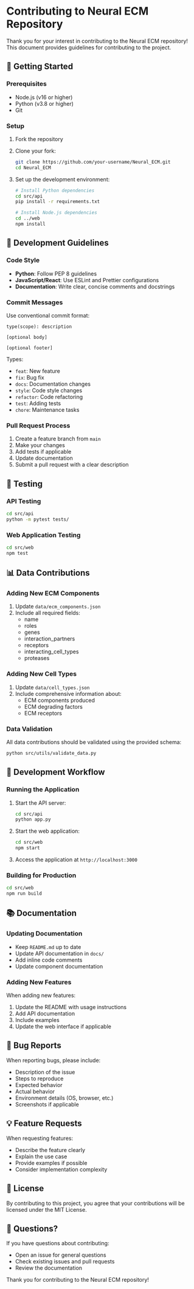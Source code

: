 # Contributing to Neural ECM Repository

Thank you for your interest in contributing to the Neural ECM repository! This document provides guidelines for contributing to the project.

## 🚀 Getting Started

### Prerequisites
- Node.js (v16 or higher)
- Python (v3.8 or higher)
- Git

### Setup
1. Fork the repository
2. Clone your fork:
   ```bash
   git clone https://github.com/your-username/Neural_ECM.git
   cd Neural_ECM
   ```

3. Set up the development environment:
   ```bash
   # Install Python dependencies
   cd src/api
   pip install -r requirements.txt
   
   # Install Node.js dependencies
   cd ../web
   npm install
   ```

## 📝 Development Guidelines

### Code Style
- **Python**: Follow PEP 8 guidelines
- **JavaScript/React**: Use ESLint and Prettier configurations
- **Documentation**: Write clear, concise comments and docstrings

### Commit Messages
Use conventional commit format:
```
type(scope): description

[optional body]

[optional footer]
```

Types:
- `feat`: New feature
- `fix`: Bug fix
- `docs`: Documentation changes
- `style`: Code style changes
- `refactor`: Code refactoring
- `test`: Adding tests
- `chore`: Maintenance tasks

### Pull Request Process
1. Create a feature branch from `main`
2. Make your changes
3. Add tests if applicable
4. Update documentation
5. Submit a pull request with a clear description

## 🧪 Testing

### API Testing
```bash
cd src/api
python -m pytest tests/
```

### Web Application Testing
```bash
cd src/web
npm test
```

## 📊 Data Contributions

### Adding New ECM Components
1. Update `data/ecm_components.json`
2. Include all required fields:
   - name
   - roles
   - genes
   - interaction_partners
   - receptors
   - interacting_cell_types
   - proteases

### Adding New Cell Types
1. Update `data/cell_types.json`
2. Include comprehensive information about:
   - ECM components produced
   - ECM degrading factors
   - ECM receptors

### Data Validation
All data contributions should be validated using the provided schema:
```bash
python src/utils/validate_data.py
```

## 🔧 Development Workflow

### Running the Application
1. Start the API server:
   ```bash
   cd src/api
   python app.py
   ```

2. Start the web application:
   ```bash
   cd src/web
   npm start
   ```

3. Access the application at `http://localhost:3000`

### Building for Production
```bash
cd src/web
npm run build
```

## 📚 Documentation

### Updating Documentation
- Keep `README.md` up to date
- Update API documentation in `docs/`
- Add inline code comments
- Update component documentation

### Adding New Features
When adding new features:
1. Update the README with usage instructions
2. Add API documentation
3. Include examples
4. Update the web interface if applicable

## 🐛 Bug Reports

When reporting bugs, please include:
- Description of the issue
- Steps to reproduce
- Expected behavior
- Actual behavior
- Environment details (OS, browser, etc.)
- Screenshots if applicable

## 💡 Feature Requests

When requesting features:
- Describe the feature clearly
- Explain the use case
- Provide examples if possible
- Consider implementation complexity

## 📄 License

By contributing to this project, you agree that your contributions will be licensed under the MIT License.

## 🤝 Questions?

If you have questions about contributing:
- Open an issue for general questions
- Check existing issues and pull requests
- Review the documentation

Thank you for contributing to the Neural ECM repository! 
